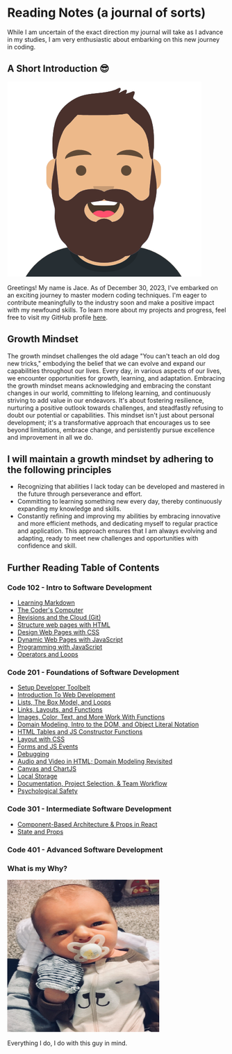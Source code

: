 # Reading Notes (a journal of sorts)

While I am uncertain of the exact direction my journal will take as I advance in my studies, I am very enthusiastic about embarking on this new journey in coding.

<!-- Had to copy and paste an emoji in here because :sunglasses: did not work. Google search yielded it may be an UTF-8 encoding issue. -->
## A Short Introduction 😎

![Jace's Avatar](assets/pic.png)

Greetings! My name is Jace. As of December 30, 2023, I've embarked on an exciting journey to master modern coding techniques. I'm eager to contribute meaningfully to the industry soon and make a positive impact with my newfound skills. To learn more about my projects and progress, feel free to visit my GitHub profile [here](https://github.com/CodeHard84).

## Growth Mindset

The growth mindset challenges the old adage "You can't teach an old dog new tricks," embodying the belief that we can evolve and expand our capabilities throughout our lives. Every day, in various aspects of our lives, we encounter opportunities for growth, learning, and adaptation. Embracing the growth mindset means acknowledging and embracing the constant changes in our world, committing to lifelong learning, and continuously striving to add value in our endeavors. It's about fostering resilience, nurturing a positive outlook towards challenges, and steadfastly refusing to doubt our potential or capabilities. This mindset isn't just about personal development; it's a transformative approach that encourages us to see beyond limitations, embrace change, and persistently pursue excellence and improvement in all we do.

## I will maintain a growth mindset by adhering to the following principles

- Recognizing that abilities I lack today can be developed and mastered in the future through perseverance and effort.
- Committing to learning something new every day, thereby continuously expanding my knowledge and skills.
- Constantly refining and improving my abilities by embracing innovative and more efficient methods, and dedicating myself to regular practice and application. This approach ensures that I am always evolving and adapting, ready to meet new challenges and opportunities with confidence and skill.

<!-- This looks really cool when viewing the README.md from the repo but it does not work on github pages.
> [!NOTE]
> This document is a work in progress and will be updated periodically. Please revisit occasionally to view the latest changes and additions.
-->

## Further Reading Table of Contents

### Code 102 - Intro to Software Development

- [Learning Markdown](102/102-class01.md)
- [The Coder's Computer](102/102-class02.md)
- [Revisions and the Cloud (Git)](102/102-class03.md)
- [Structure web pages with HTML](102/102-class04.md)
- [Design Web Pages with CSS](102/102-class05.md)
- [Dynamic Web Pages with JavaScript](102/102-class06.md)
- [Programming with JavaScript](102/102-class07.md)
- [Operators and Loops](102/102-class08.md)

### Code 201 - Foundations of Software Development

- [Setup Developer Toolbelt](201/201-class01.md)
- [Introduction To Web Development](201/201-class02.md)
- [Lists, The Box Model, and Loops](201/201-class03.md)
- [Links, Layouts, and Functions](201/201-class04.md)
- [Images, Color, Text, and More Work With Functions](201/201-class05.md)
- [Domain Modeling, Intro to the DOM, and Object Literal Notation](201/201-class06.md)
- [HTML Tables and JS Constructor Functions](201/201-class07.md)
- [Layout with CSS](201/201-class08.md)
- [Forms and JS Events](201/201-class09.md)
- [Debugging](201/201-class10.md)
- [Audio and Video in HTML; Domain Modeling Revisited](201/201-class11.md)
- [Canvas and ChartJS](201/201-class12.md)
- [Local Storage](201/201-class13.md)
- [Documentation, Project Selection, & Team Workflow](201/201-class14.md)
- [Psychological Safety](201/201-class14-1.md)

### Code 301 - Intermediate Software Development

- [Component-Based Architecture & Props in React](301/301-class01.md)
- [State and Props](301/301-class02.md)

### Code 401 - Advanced Software Development

### What is my Why?

<img src="assets/eas.jpg" width="350" height="350">

Everything I do, I do with this guy in mind.
